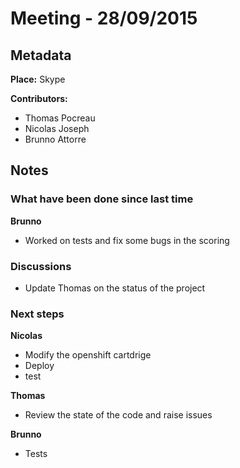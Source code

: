 # Meeting - 28/09/2015

## Metadata

**Place:** Skype

**Contributors:**

* Thomas Pocreau
* Nicolas Joseph
* Brunno Attorre

## Notes
### What have been done since last time

**Brunno**

* Worked on tests and fix some bugs in the scoring

### Discussions

* Update Thomas on the status of the project

### Next steps

**Nicolas**

* Modify the openshift cartdrige
* Deploy
* test

**Thomas**

* Review the state of the code and raise issues

**Brunno**

* Tests
